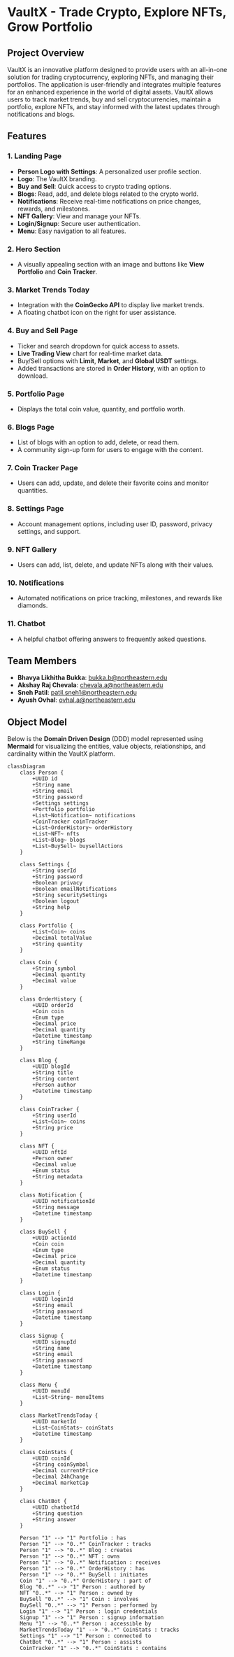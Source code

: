 <!-- [![Review Assignment Due Date](https://classroom.github.com/assets/deadline-readme-button-22041afd0340ce965d47ae6ef1cefeee28c7c493a6346c4f15d667ab976d596c.svg)](https://classroom.github.com/a/DIHvCS29) -->

# VaultX - Trade Crypto, Explore NFTs, Grow Portfolio

## Project Overview

VaultX is an innovative platform designed to provide users with an all-in-one solution for trading cryptocurrency, exploring NFTs, and managing their portfolios. The application is user-friendly and integrates multiple features for an enhanced experience in the world of digital assets. VaultX allows users to track market trends, buy and sell cryptocurrencies, maintain a portfolio, explore NFTs, and stay informed with the latest updates through notifications and blogs.

## Features

### 1. **Landing Page**

- **Person Logo with Settings**: A personalized user profile section.
- **Logo**: The VaultX branding.
- **Buy and Sell**: Quick access to crypto trading options.
- **Blogs**: Read, add, and delete blogs related to the crypto world.
- **Notifications**: Receive real-time notifications on price changes, rewards, and milestones.
- **NFT Gallery**: View and manage your NFTs.
- **Login/Signup**: Secure user authentication.
- **Menu**: Easy navigation to all features.

### 2. **Hero Section**

- A visually appealing section with an image and buttons like **View Portfolio** and **Coin Tracker**.

### 3. **Market Trends Today**

- Integration with the **CoinGecko API** to display live market trends.
- A floating chatbot icon on the right for user assistance.

### 4. **Buy and Sell Page**

- Ticker and search dropdown for quick access to assets.
- **Live Trading View** chart for real-time market data.
- Buy/Sell options with **Limit**, **Market**, and **Global USDT** settings.
- Added transactions are stored in **Order History**, with an option to download.

### 5. **Portfolio Page**

- Displays the total coin value, quantity, and portfolio worth.

### 6. **Blogs Page**

- List of blogs with an option to add, delete, or read them.
- A community sign-up form for users to engage with the content.

### 7. **Coin Tracker Page**

- Users can add, update, and delete their favorite coins and monitor quantities.

### 8. **Settings Page**

- Account management options, including user ID, password, privacy settings, and support.

### 9. **NFT Gallery**

- Users can add, list, delete, and update NFTs along with their values.

### 10. **Notifications**

- Automated notifications on price tracking, milestones, and rewards like diamonds.

### 11. **Chatbot**

- A helpful chatbot offering answers to frequently asked questions.

## Team Members

- **Bhavya Likhitha Bukka**: bukka.b@northeastern.edu
- **Akshay Raj Chevala**: chevala.a@northeastern.edu
- **Sneh Patil**: patil.sneh1@northeastern.edu
- **Ayush Ovhal**: ovhal.a@northeastern.edu

## Object Model

Below is the **Domain Driven Design** (DDD) model represented using **Mermaid** for visualizing the entities, value objects, relationships, and cardinality within the VaultX platform.

```mermaid
classDiagram
    class Person {
        +UUID id
        +String name
        +String email
        +String password
        +Settings settings
        +Portfolio portfolio
        +List~Notification~ notifications
        +CoinTracker coinTracker
        +List~OrderHistory~ orderHistory
        +List~NFT~ nfts
        +List~Blog~ blogs
        +List~BuySell~ buysellActions
    }

    class Settings {
        +String userId
        +String password
        +Boolean privacy
        +Boolean emailNotifications
        +String securitySettings
        +Boolean logout
        +String help
    }

    class Portfolio {
        +List~Coin~ coins
        +Decimal totalValue
        +String quantity
    }

    class Coin {
        +String symbol
        +Decimal quantity
        +Decimal value
    }

    class OrderHistory {
        +UUID orderId
        +Coin coin
        +Enum type
        +Decimal price
        +Decimal quantity
        +Datetime timestamp
        +String timeRange
    }

    class Blog {
        +UUID blogId
        +String title
        +String content
        +Person author
        +Datetime timestamp
    }

    class CoinTracker {
        +String userId
        +List~Coin~ coins
        +String price
    }

    class NFT {
        +UUID nftId
        +Person owner
        +Decimal value
        +Enum status
        +String metadata
    }

    class Notification {
        +UUID notificationId
        +String message
        +Datetime timestamp
    }

    class BuySell {
        +UUID actionId
        +Coin coin
        +Enum type
        +Decimal price
        +Decimal quantity
        +Enum status
        +Datetime timestamp
    }

    class Login {
        +UUID loginId
        +String email
        +String password
        +Datetime timestamp
    }

    class Signup {
        +UUID signupId
        +String name
        +String email
        +String password
        +Datetime timestamp
    }

    class Menu {
        +UUID menuId
        +List~String~ menuItems
    }

    class MarketTrendsToday {
        +UUID marketId
        +List~CoinStats~ coinStats
        +Datetime timestamp
    }

    class CoinStats {
        +UUID coinId
        +String coinSymbol
        +Decimal currentPrice
        +Decimal 24hChange
        +Decimal marketCap
    }

    class ChatBot {
        +UUID chatbotId
        +String question
        +String answer
    }

    Person "1" --> "1" Portfolio : has
    Person "1" --> "0..*" CoinTracker : tracks
    Person "1" --> "0..*" Blog : creates
    Person "1" --> "0..*" NFT : owns
    Person "1" --> "0..*" Notification : receives
    Person "1" --> "0..*" OrderHistory : has
    Person "1" --> "0..*" BuySell : initiates
    Coin "1" --> "0..*" OrderHistory : part of
    Blog "0..*" --> "1" Person : authored by
    NFT "0..*" --> "1" Person : owned by
    BuySell "0..*" --> "1" Coin : involves
    BuySell "0..*" --> "1" Person : performed by
    Login "1" --> "1" Person : login credentials
    Signup "1" --> "1" Person : signup information
    Menu "1" --> "0..*" Person : accessible by
    MarketTrendsToday "1" --> "0..*" CoinStats : tracks
    Settings "1" --> "1" Person : connected to
    ChatBot "0..*" --> "1" Person : assists
    CoinTracker "1" --> "0..*" CoinStats : contains

```
